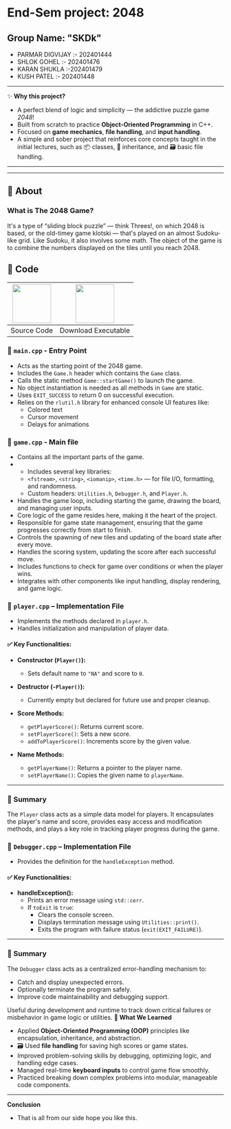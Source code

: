 # End-Sem project: 2048

## Group Name: "SKDk"
  - PARMAR DIGVIJAY :- 202401444
  - SHLOK GOHEL :- 202401476
  - KARAN SHUKLA :-202401479
   - KUSH PATEL :- 202401448
 ---
✨ **Why this project?**

-   A perfect blend of logic and simplicity — the addictive puzzle game *2048*!  
- Built from scratch to practice **Object-Oriented Programming** in C++.  
 -  Focused on **game mechanics**, **file handling**, and **input handling**.  
  -   A simple and sober project that reinforces core concepts taught in the initial lectures, such as 📦 classes, 🧬 inheritance, and 🗃️ basic file handling.

---
---


## :dart: About

### What is The 2048 Game?

It's a type of “sliding block puzzle” — think Threes!, on which 2048 is based, or the old-timey game klotski — that's played on an almost Sudoku-like grid. Like Sudoku, it also involves some math. The object of the game is to combine the numbers displayed on the tiles until you reach 2048.

## 🧾 Code
 

| <a href="https://github.com/rahul-badgujar/2048-Game-Console-Version" target="_blank"><img src="https://github.com/rahul-badgujar/EShopee-Flutter-eCommerce-App/blob/main/illustrations/source_code_icon.png?raw=true" width="90px"></a> | <a href="https://github.com/rahul-badgujar/2048-Game-Console-Version/blob/main/bin/Release/2048%20Game%20Console%20Version.exe" target="_blank"><img src="https://github.com/rahul-badgujar/EShopee-Flutter-eCommerce-App/blob/main/illustrations/application_icon.png?raw=true" width="90px"></a> |
|:---:|:---:|
|            Source Code            |            Download Executable             |


### 🔹 `main.cpp` - Entry Point

- Acts as the starting point of the 2048 game.
- Includes the `Game.h` header which contains the `Game` class.
- Calls the static method `Game::startGame()` to launch the game.
- No object instantiation is needed as all methods in `Game` are static.
- Uses `EXIT_SUCCESS` to return 0 on successful execution.
- Relies on the `rlutil.h` library for enhanced console UI features like:
  - Colored text
  - Cursor movement
  - Delays for animations

 
### 🔹 `game.cpp` - Main file
- Contains all the important parts of the game.
- - Includes several key libraries:
  - `<fstream>`, `<string>`, `<iomanip>`, `<time.h>` — for file I/O, formatting, and randomness.
  - Custom headers: `Utilities.h`, `Debugger.h`, and `Player.h`.
- Handles the game loop, including starting the game, drawing the board, and managing user inputs.
- Core logic of the game resides here, making it the heart of the project.
- Responsible for game state management, ensuring that the game progresses correctly from start to finish.
- Controls the spawning of new tiles and updating of the board state after every move.
- Handles the scoring system, updating the score after each successful move.
- Includes functions to check for game over conditions or when the player wins.
- Integrates with other components like input handling, display rendering, and game logic.

### 🔹 `player.cpp` – Implementation File

- Implements the methods declared in `player.h`.
- Handles initialization and manipulation of player data.

#### ✅ Key Functionalities:
- **Constructor (`Player()`):**
  - Sets default name to `"NA"` and score to `0`.

- **Destructor (`~Player()`):**
  - Currently empty but declared for future use and proper cleanup.

- **Score Methods:**
  - `getPlayerScore()`: Returns current score.
  - `setPlayerScore()`: Sets a new score.
  - `addToPlayerScore()`: Increments score by the given value.

- **Name Methods:**
  - `getPlayerName()`: Returns a pointer to the player name.
  - `setPlayerName()`: Copies the given name to `playerName`.

---

### 📝 Summary

The `Player` class acts as a simple data model for players. It encapsulates the player's name and score, provides easy access and modification methods, and plays a key role in tracking player progress during the game.


### 🔹 `Debugger.cpp` – Implementation File

- Provides the definition for the `handleException` method.

#### ✅ Key Functionalities:
- **handleException():**
  - Prints an error message using `std::cerr`.
  - If `toExit` is `true`:
    - Clears the console screen.
    - Displays termination message using `Utilities::print()`.
    - Exits the program with failure status (`exit(EXIT_FAILURE)`).

---

### 📝 Summary

The `Debugger` class acts as a centralized error-handling mechanism to:
- Catch and display unexpected errors.
- Optionally terminate the program safely.
- Improve code maintainability and debugging support.

Useful during development and runtime to track down critical failures or misbehavior in game logic or utilities.
**📘 What We Learned**

-  Applied **Object-Oriented Programming (OOP)** principles like encapsulation, inheritance, and abstraction.
- 🗃 Used **file handling** for saving high scores or game states.
-  Improved problem-solving skills by debugging, optimizing logic, and handling edge cases.
-  Managed real-time **keyboard inputs** to control game flow smoothly.
-  Practiced breaking down complex problems into modular, manageable code components.

---

**Conclusion**
- That is all from our side hope you like this.
